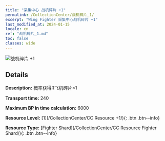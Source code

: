 ```yaml
---
title: "采集中心 战机碎片 +1"
permalink: /CollectionCenter/战机碎片_1/
excerpt: "Wing Fighter 采集中心战机碎片 +1"
last_modified_at: 2024-01-15
locale: cn
ref: "战机碎片_1.md"
toc: false
classes: wide
---
```



![战机碎片 +1](/images/cc/CC_Fighter_Shard_1.png)

## Details

  **Description:** 概率获得R飞机碎片×1

  **Transport time:** 240

  **Maximum BP in time calculation:** 6000

  **Resource Level:** [1](/CollectionCenter/CC Resource +1/){: .btn .btn--info}

  **Resource Type:** [Fighter Shard](/CollectionCenter/CC Resource Fighter Shard/){: .btn .btn--info}


